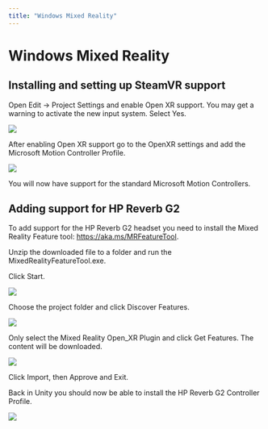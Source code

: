 ```yaml
---
title: "Windows Mixed Reality"
---
```


# Windows Mixed Reality

## Installing and setting up SteamVR support

Open Edit -> Project Settings and enable Open XR support. You may get a warning to activate the new input system. Select Yes.

![](/docs/guides/media/supported-platforms/WMR01OpenXR.png)

After enabling Open XR support go to the OpenXR settings and add the Microsoft Motion Controller Profile.

![](/docs/guides/media/supported-platforms/WMR02AddProfile.png)

You will now have support for the standard Microsoft Motion Controllers.

## Adding support for HP Reverb G2

To add support for the HP Reverb G2 headset you need to install the Mixed Reality Feature tool: https://aka.ms/MRFeatureTool.

Unzip the downloaded file to a folder and run the MixedRealityFeatureTool.exe.

Click Start.

![](/docs/guides/media/supported-platforms/WMR03ClickStart.png)
 
Choose the project folder and click Discover Features.

![](/docs/guides/media/supported-platforms/WMR04SetupProjectFolder.png)
 
Only select the Mixed Reality Open_XR Plugin and click Get Features. The content will be downloaded.

![](/docs/guides/media/supported-platforms/WMR05OpenXRPlugin.png)
 
Click Import, then Approve and Exit.

Back in Unity you should now be able to install the HP Reverb G2 Controller Profile.

![](/docs/guides/media/supported-platforms/WMR06NewProfile.png)
